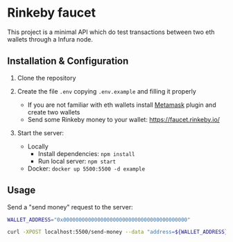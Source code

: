 # Rinkeby faucet

This project is a minimal API which do test transactions between two eth wallets through a Infura node.

## Installation & Configuration

1. Clone the repository

2. Create the file `.env` copying `.env.example` and filling it properly
    * If you are not familiar with eth wallets install [Metamask](https://metamask.io/) plugin and create two wallets
    * Send some Rinkeby money to your wallet: https://faucet.rinkeby.io/

3. Start the server:
    * Locally
        * Install dependencies: `npm install`
        * Run local server: `npm start`
    * Docker: `docker up 5500:5500 -d example`

## Usage

Send a "send money" request to the server:

```bash
WALLET_ADDRESS="0x0000000000000000000000000000000000000000"

curl -XPOST localhost:5500/send-money --data "address=${WALLET_ADDRESS}"
```

